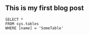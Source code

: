 ## This is my first blog post



 ```tsql
 SELECT *
 FROM sys.tables
 WHERE [name] = 'SomeTable'
 ```
